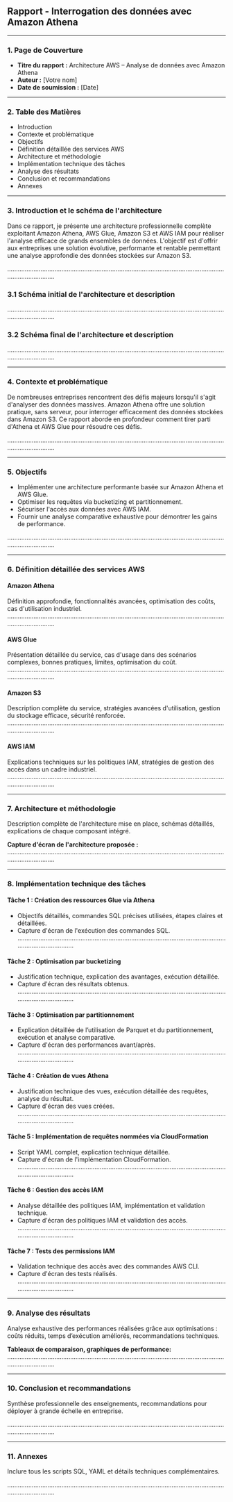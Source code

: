 ## Rapport - Interrogation des données avec Amazon Athena

---

### 1. Page de Couverture
- **Titre du rapport :** Architecture AWS – Analyse de données avec Amazon Athena
- **Auteur :** [Votre nom]
- **Date de soumission :** [Date]

---

### 2. Table des Matières
- Introduction
- Contexte et problématique
- Objectifs
- Définition détaillée des services AWS
- Architecture et méthodologie
- Implémentation technique des tâches
- Analyse des résultats
- Conclusion et recommandations
- Annexes

---

### 3. Introduction et le schéma de l'architecture
Dans ce rapport, je présente une architecture professionnelle complète exploitant Amazon Athena, AWS Glue, Amazon S3 et AWS IAM pour réaliser l'analyse efficace de grands ensembles de données. L'objectif est d'offrir aux entreprises une solution évolutive, performante et rentable permettant une analyse approfondie des données stockées sur Amazon S3.

.......................................................................................................................................................

### 3.1 Schéma initial de l'architecture et description

.......................................................................................................................................................

### 3.2 Schéma final de l'architecture et description

.......................................................................................................................................................


---

### 4. Contexte et problématique
De nombreuses entreprises rencontrent des défis majeurs lorsqu'il s'agit d'analyser des données massives. Amazon Athena offre une solution pratique, sans serveur, pour interroger efficacement des données stockées dans Amazon S3. Ce rapport aborde en profondeur comment tirer parti d'Athena et AWS Glue pour résoudre ces défis.

.......................................................................................................................................................

---

### 5. Objectifs
- Implémenter une architecture performante basée sur Amazon Athena et AWS Glue.
- Optimiser les requêtes via bucketizing et partitionnement.
- Sécuriser l'accès aux données avec AWS IAM.
- Fournir une analyse comparative exhaustive pour démontrer les gains de performance.

.......................................................................................................................................................

---

### 6. Définition détaillée des services AWS

#### Amazon Athena
Définition approfondie, fonctionnalités avancées, optimisation des coûts, cas d'utilisation industriel.
.......................................................................................................................................................

#### AWS Glue
Présentation détaillée du service, cas d'usage dans des scénarios complexes, bonnes pratiques, limites, optimisation du coût.
.......................................................................................................................................................

#### Amazon S3
Description complète du service, stratégies avancées d'utilisation, gestion du stockage efficace, sécurité renforcée.
.......................................................................................................................................................

#### AWS IAM
Explications techniques sur les politiques IAM, stratégies de gestion des accès dans un cadre industriel.
.......................................................................................................................................................

---

### 7. Architecture et méthodologie
Description complète de l'architecture mise en place, schémas détaillés, explications de chaque composant intégré.

**Capture d'écran de l'architecture proposée :**
.......................................................................................................................................................

---

### 8. Implémentation technique des tâches

#### Tâche 1 : Création des ressources Glue via Athena
- Objectifs détaillés, commandes SQL précises utilisées, étapes claires et détaillées.
- Capture d'écran de l'exécution des commandes SQL.
.......................................................................................................................................................

#### Tâche 2 : Optimisation par bucketizing
- Justification technique, explication des avantages, exécution détaillée.
- Capture d'écran des résultats obtenus.
.......................................................................................................................................................

#### Tâche 3 : Optimisation par partitionnement
- Explication détaillée de l’utilisation de Parquet et du partitionnement, exécution et analyse comparative.
- Capture d'écran des performances avant/après.
.......................................................................................................................................................

#### Tâche 4 : Création de vues Athena
- Justification technique des vues, exécution détaillée des requêtes, analyse du résultat.
- Capture d'écran des vues créées.
.......................................................................................................................................................

#### Tâche 5 : Implémentation de requêtes nommées via CloudFormation
- Script YAML complet, explication technique détaillée.
- Capture d'écran de l'implémentation CloudFormation.
.......................................................................................................................................................

#### Tâche 6 : Gestion des accès IAM
- Analyse détaillée des politiques IAM, implémentation et validation technique.
- Capture d'écran des politiques IAM et validation des accès.
.......................................................................................................................................................

#### Tâche 7 : Tests des permissions IAM
- Validation technique des accès avec des commandes AWS CLI.
- Capture d'écran des tests réalisés.
.......................................................................................................................................................

---

### 9. Analyse des résultats
Analyse exhaustive des performances réalisées grâce aux optimisations : coûts réduits, temps d’exécution améliorés, recommandations techniques.

**Tableaux de comparaison, graphiques de performance:**
.......................................................................................................................................................

---

### 10. Conclusion et recommandations
Synthèse professionnelle des enseignements, recommandations pour déployer à grande échelle en entreprise.

.......................................................................................................................................................

---

### 11. Annexes
Inclure tous les scripts SQL, YAML et détails techniques complémentaires.

.......................................................................................................................................................

